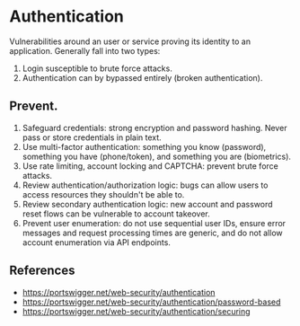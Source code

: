 # Authentication
Vulnerabilities around an user or service proving its identity to an application.  Generally fall into two types:

1. Login susceptible to brute force attacks.
1. Authentication can by bypassed entirely (broken authentication).

## Prevent.
1. Safeguard credentials: strong encryption and password hashing.  Never pass or store credentials in plain text.
1. Use multi-factor authentication: something you know (password), something you have (phone/token), and something you are (biometrics).
1. Use rate limiting, account locking and CAPTCHA: prevent brute force attacks.
1. Review authentication/authorization logic: bugs can allow users to access resources they shouldn't be able to.
1. Review secondary authentication logic: new account and password reset flows can be vulnerable to account takeover.
1. Prevent user enumeration: do not use sequential user IDs, ensure error messages and request processing times are generic, and do not allow account enumeration via API endpoints.

## References
* https://portswigger.net/web-security/authentication
* https://portswigger.net/web-security/authentication/password-based
* https://portswigger.net/web-security/authentication/securing
